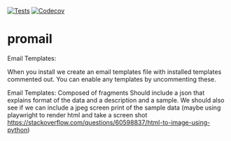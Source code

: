 [![Tests](https://github.com/trafire/promail/workflows/Tests/badge.svg)](https://github.com/trafire/promail/actions?workflow=Tests)
[![Codecov](https://codecov.io/gh/trafire/promail/branch/master/graph/badge.svg)](https://codecov.io/gh/trafire/promail)
# promail

Email Templates:

 When you install we create an email templates file with installed templates commented out. You can enable any templates by uncommenting these.

Email Templates:
    Composed of fragments
    Should include a json that explains format of the data and a description and a sample. We should also see if we can include a jpeg screen print of the sample data (maybe using playwright to render html and take a screen shot https://stackoverflow.com/questions/60598837/html-to-image-using-python)

